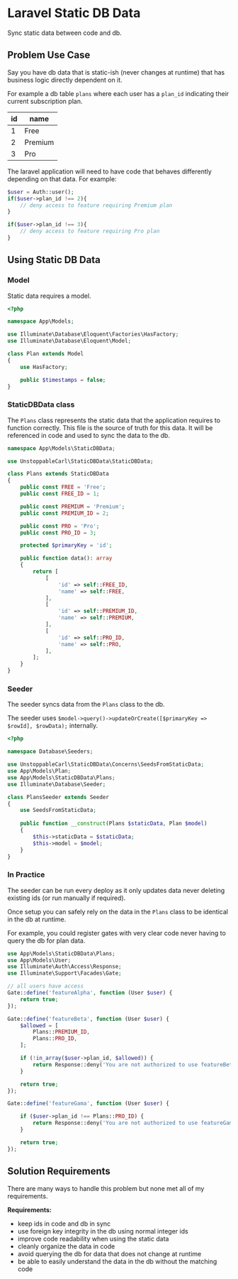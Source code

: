 # Laravel Static DB Data

Sync static data between code and db.

## Problem Use Case

Say you have db data that is static-ish (never changes at runtime) that has business logic directly dependent on it. 

For example a db table `plans` where each user has a `plan_id` indicating their current subscription plan.

id | name
--- | ---
1 | Free
2 | Premium
3 | Pro

The laravel application will need to have code that behaves differently depending on that data. For example:

```php
$user = Auth::user();
if($user->plan_id !== 2){
    // deny access to feature requiring Premium plan
}

if($user->plan_id !== 3){
    // deny access to feature requiring Pro plan
}

```

## Using Static DB Data

### Model 

Static data requires a model.

```php
<?php

namespace App\Models;

use Illuminate\Database\Eloquent\Factories\HasFactory;
use Illuminate\Database\Eloquent\Model;

class Plan extends Model
{
    use HasFactory;

    public $timestamps = false;
}
```

### StaticDBData class

The `Plans` class represents the static data that the application requires to function correctly. This file is the source of truth for this data. It will be referenced in code and used to sync the data to the db.

```php
namespace App\Models\StaticDBData;

use UnstoppableCarl\StaticDBData\StaticDBData;

class Plans extends StaticDBData
{
    public const FREE = 'Free';
    public const FREE_ID = 1;

    public const PREMIUM = 'Premium';
    public const PREMIUM_ID = 2;

    public const PRO = 'Pro';
    public const PRO_ID = 3;

    protected $primaryKey = 'id';

    public function data(): array
    {
        return [
            [
                'id' => self::FREE_ID,
                'name' => self::FREE,
            ],
            [
                'id' => self::PREMIUM_ID,
                'name' => self::PREMIUM,
            ],
            [
                'id' => self::PRO_ID,
                'name' => self::PRO,
            ],
        ];
    }
}
```

### Seeder

The seeder syncs data from the `Plans` class to the db. 

The seeder uses `$model->query()->updateOrCreate([$primaryKey => $rowId], $rowData);` internally.

```php
<?php

namespace Database\Seeders;

use UnstoppableCarl\StaticDBData\Concerns\SeedsFromStaticData;
use App\Models\Plan;
use App\Models\StaticDBData\Plans;
use Illuminate\Database\Seeder;

class PlansSeeder extends Seeder
{
    use SeedsFromStaticData;
    
    public function __construct(Plans $staticData, Plan $model)
    {
        $this->staticData = $staticData;
        $this->model = $model;
    }
}
```

### In Practice

The seeder can be run every deploy as it only updates data never deleting existing ids (or run manually if required).

Once setup you can safely rely on the data in the `Plans` class to be identical in the db at runtime. 

For example, you could register gates with very clear code never having to query the db for plan data.

```php
use App\Models\StaticDBData\Plans;
use App\Models\User;
use Illuminate\Auth\Access\Response;
use Illuminate\Support\Facades\Gate;

// all users have access
Gate::define('featureAlpha', function (User $user) {
    return true;
});

Gate::define('featureBeta', function (User $user) {
    $allowed = [
        Plans::PREMIUM_ID,
        Plans::PRO_ID,
    ];

    if (!in_array($user->plan_id, $allowed)) {
        return Response::deny('You are not authorized to use featureBeta. Upgrade to a Premium or Pro account for access.');
    }

    return true;
});

Gate::define('featureGama', function (User $user) {

    if ($user->plan_id !== Plans::PRO_ID) {
        return Response::deny('You are not authorized to use featureGama. Upgrade to a Pro account for access.');
    }

    return true;
});
```

## Solution Requirements
There are many ways to handle this problem but none met all of my requirements.

**Requirements:**

 - keep ids in code and db in sync
 - use foreign key integrity in the db using normal integer ids
 - improve code readability when using the static data
 - cleanly organize the data in code
 - avoid querying the db for data that does not change at runtime
 - be able to easily understand the data in the db without the matching code
